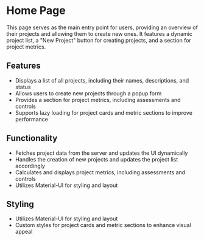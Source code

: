 # Home Page

This page serves as the main entry point for users, providing an overview of their projects and allowing them to create new ones. It features a dynamic project list, a "New Project" button for creating projects, and a section for project metrics.

## Features

- Displays a list of all projects, including their names, descriptions, and status
- Allows users to create new projects through a popup form
- Provides a section for project metrics, including assessments and controls
- Supports lazy loading for project cards and metric sections to improve performance

## Functionality

- Fetches project data from the server and updates the UI dynamically
- Handles the creation of new projects and updates the project list accordingly
- Calculates and displays project metrics, including assessments and controls
- Utilizes Material-UI for styling and layout

## Styling

- Utilizes Material-UI for styling and layout
- Custom styles for project cards and metric sections to enhance visual appeal
